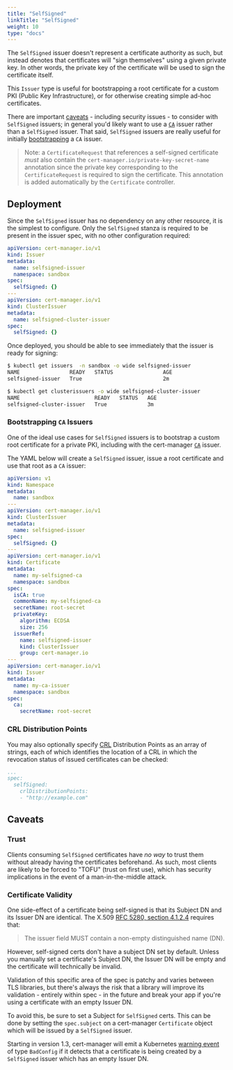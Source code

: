 ```yaml
---
title: "SelfSigned"
linkTitle: "SelfSigned"
weight: 10
type: "docs"
---
```


The `SelfSigned` issuer doesn't represent a certificate authority as such, but
instead denotes that certificates will "sign themselves" using a given private
key. In other words, the private key of the certificate will be used to sign
the certificate itself.

This `Issuer` type is useful for bootstrapping a root certificate for a
custom PKI (Public Key Infrastructure), or for otherwise creating simple
ad-hoc certificates.

There are important [caveats](#caveats) - including security issues - to
consider with `SelfSigned` issuers; in general you'd likely  want to use a
[`CA`](../ca/) issuer rather than a `SelfSigned` issuer. That said,
`SelfSigned` issuers are really useful for initially [bootstrapping](#bootstrapping-ca-issuers)
a `CA` issuer.

> Note: a `CertificateRequest` that references a self-signed certificate _must_
> also contain the `cert-manager.io/private-key-secret-name` annotation since
> the private key corresponding to the `CertificateRequest` is required to
> sign the certificate. This annotation is added automatically by the
> `Certificate` controller.

## Deployment

Since the `SelfSigned` issuer has no dependency on any other resource, it is
the simplest to configure. Only the `SelfSigned` stanza is required to be
present in the issuer spec, with no other configuration required:

```yaml
apiVersion: cert-manager.io/v1
kind: Issuer
metadata:
  name: selfsigned-issuer
  namespace: sandbox
spec:
  selfSigned: {}
---
apiVersion: cert-manager.io/v1
kind: ClusterIssuer
metadata:
  name: selfsigned-cluster-issuer
spec:
  selfSigned: {}
```

Once deployed, you should be able to see immediately that the issuer is ready
for signing:

```bash
$ kubectl get issuers  -n sandbox -o wide selfsigned-issuer
NAME                READY   STATUS                AGE
selfsigned-issuer   True                          2m

$ kubectl get clusterissuers -o wide selfsigned-cluster-issuer
NAME                        READY   STATUS   AGE
selfsigned-cluster-issuer   True             3m
```

### Bootstrapping `CA` Issuers

One of the ideal use cases for `SelfSigned` issuers is to bootstrap a custom
root certificate for a private PKI, including with the cert-manager [`CA`](../ca/)
issuer.

The YAML below will create a `SelfSigned` issuer, issue a root certificate and
use that root as a `CA` issuer:

```yaml
apiVersion: v1
kind: Namespace
metadata:
  name: sandbox
---
apiVersion: cert-manager.io/v1
kind: ClusterIssuer
metadata:
  name: selfsigned-issuer
spec:
  selfSigned: {}
---
apiVersion: cert-manager.io/v1
kind: Certificate
metadata:
  name: my-selfsigned-ca
  namespace: sandbox
spec:
  isCA: true
  commonName: my-selfsigned-ca
  secretName: root-secret
  privateKey:
    algorithm: ECDSA
    size: 256
  issuerRef:
    name: selfsigned-issuer
    kind: ClusterIssuer
    group: cert-manager.io
---
apiVersion: cert-manager.io/v1
kind: Issuer
metadata:
  name: my-ca-issuer
  namespace: sandbox
spec:
  ca:
    secretName: root-secret
```

### CRL Distribution Points

You may also optionally specify [CRL](https://en.wikipedia.org/wiki/Certificate_revocation_list)
Distribution Points as an array of strings, each of which identifies the location of a CRL in
which the revocation status of issued certificates can be checked:

```yaml
...
spec:
  selfSigned:
    crlDistributionPoints:
    - "http://example.com"
```


## Caveats

### Trust

Clients consuming `SelfSigned` certificates have _no way_ to trust them
without already having the certificates beforehand. As such, most clients are
likely to be forced to "TOFU" (trust on first use), which has security
implications in the event of a man-in-the-middle attack.

### Certificate Validity

One side-effect of a certificate being self-signed is that its Subject DN and
its Issuer DN are identical. The X.509 [RFC 5280, section 4.1.2.4](https://tools.ietf.org/html/rfc5280#section-4.1.2.4)
requires that:

> The issuer field MUST contain a non-empty distinguished name (DN).

However, self-signed certs don't have a subject DN set by default. Unless you
manually set a certificate's Subject DN, the Issuer DN will be empty
and the certificate will technically be invalid.

Validation of this specific area of the spec is patchy and varies between TLS
libraries, but there's always the risk that a library will improve its
validation - entirely within spec - in the future and break your app if you're
using a certificate with an empty Issuer DN.

To avoid this, be sure to set a Subject for `SelfSigned` certs. This can be
done by setting the `spec.subject` on a cert-manager `Certificate` object
which will be issued by a `SelfSigned` issuer.

Starting in version 1.3, cert-manager will emit a Kubernetes [warning event](https://github.com/jetstack/cert-manager/blob/45befd86966c563663d18848943a1066d9681bf8/pkg/controller/certificaterequests/selfsigned/selfsigned.go#L140)
of type `BadConfig` if it detects that a certificate is being created
by a `SelfSigned` issuer which has an empty Issuer DN.
